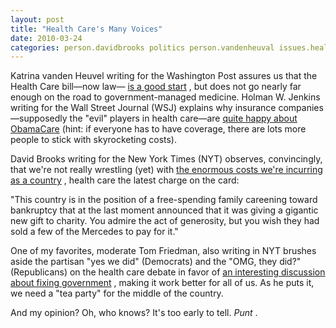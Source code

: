 ```yaml
---
layout: post
title: "Health Care's Many Voices"
date: 2010-03-24
categories: person.davidbrooks politics person.vandenheuval issues.healthcare person.holmanwjenkins person.tomfriedman
---
```


Katrina vanden Heuvel writing for the Washington Post assures us that the Health
Care bill&mdash;now law&mdash; [is a good
start](http://www.washingtonpost.com/wp-dyn/content/article/2010/03/23/AR2010032301581.html)
, but does not go nearly far enough on the road to government-managed medicine. 
Holman W. Jenkins writing for the Wall Street Journal (WSJ) explains why
insurance companies&mdash;supposedly the "evil" players in health care&mdash;are
 [quite happy about
ObamaCare](http://online.wsj.com/article/SB10001424052748703621104575139732486806838.html?mod=rss_Today's_Most_Popular)
(hint: if everyone has to have coverage, there are lots more people to stick
with skyrocketing costs). 

David Brooks writing for the New York Times (NYT) observes, convincingly, that
we're not really wrestling (yet) with [the enormous costs we're incurring as a
country](http://www.nytimes.com/2010/03/23/opinion/23brooks1.html) , health care
the latest charge on the card: 

"This country is in the position of a free-spending family careening toward
bankruptcy that at the last moment announced that it was giving a gigantic new
gift to charity. You admire the act of generosity, but you wish they had sold a
few of the Mercedes to pay for it." 

One of my favorites, moderate Tom Friedman, also writing in NYT brushes aside
the partisan "yes we did" (Democrats) and the "OMG, they did?" (Republicans) on
the health care debate in favor of [an interesting discussion about fixing
government](http://www.nytimes.com/2010/03/24/opinion/24friedman.html) , making
it work better for all of us. As he puts it, we need a "tea party" for the
middle of the country.

And my opinion? Oh, who knows? It's too early to tell. _Punt_
.
